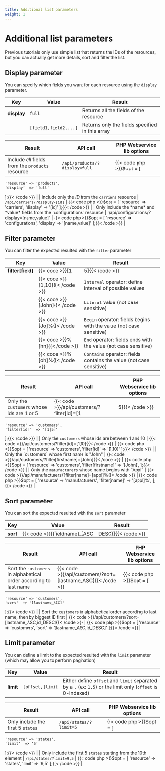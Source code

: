 ```yaml
---
title: Additional list parameters
weight: 1
---
```


# Additional list parameters

Previous tutorials only use simple list that returns the IDs of the resources, but you can actually get more details, sort and filter the list.

## Display parameter

You can specify which fields you want for each resource using the `display` parameter.

| Key         | Value               | Result                                            |
|-------------|---------------------|---------------------------------------------------|
| **display** | `full`                | Returns all the fields of the resource          |
|             | `[field1,field2,...]` | Returns only the fields specified in this array |

| Result | API call | PHP Webservice lib options |
|--------|----------|----------------------------|
| Include *all* fields from the `products` resource | `/api/products/?display=full` | {{< code php >}}$opt = [
    'resource' => 'products',
    'display'  => 'full'
];{{< /code >}} |
| Include only the *ID* from the `carriers` resource | `/api/carriers/?display=[id]` | {{< code php >}}$opt = [
    'resource' => 'carriers',
    'display'  => '[id]'
];{{< /code >}} |
| Only include the *name* and *value* fields from the `configurations` resource | `/api/configurations/?display=[name,value]` | {{< code php >}}$opt = [
    'resource' => 'configurations',
    'display'  => '[name,value]'
];{{< /code >}} |

## Filter parameter

You can filter the expected resulted with the `filter` parameter

| Key               | Value                               | Result                                                              |
|-------------------|-------------------------------------|---------------------------------------------------------------------|
| **filter[field]** | {{< code >}}[1|5]{{< /code >}} | `OR` operator: list of possible values                              |
|                   | {{< code >}}[1,10]{{< /code >}}     | `Interval` operator: define interval of possible values             |
|                   | {{< code >}}[John]{{< /code >}}     | `Literal` value (not case sensitive)                                |
|                   | {{< code >}}[Jo]%{{< /code >}}      | `Begin` operator: fields begins with the value (not case sensitive) |
|                   | {{< code >}}%[hn]{{< /code >}}      | `End` operator: fields ends with the value (not case sensitive)     |
|                   | {{< code >}}%[oh]%{{< /code >}}     | `Contains` operator: fields contains the value (not case sensitive) |

| Result | API call | PHP Webservice lib options |
|--------|----------|----------------------------|
| Only the `customers` whose ids are 1 or 5 | {{< code >}}/api/customers/?filter[id]=[1|5]{{< /code >}} | {{< code php >}}$opt = [
    'resource' => 'customers',
    'filter[id]'  => '[1|5]'
];{{< /code >}} |
| Only the `customers` whose ids are between 1 and 10 | {{< code >}}/api/customers/?filter[id]=[1,10]{{< /code >}} | {{< code php >}}$opt = [
    'resource' => 'customers',
    'filter[id]'  => '[1,10]'
];{{< /code >}} |
| Only the `customers` whose first name is "John" | {{< code >}}/api/customers/?filter[firstname]=[John]{{< /code >}} | {{< code php >}}$opt = [
    'resource' => 'customers',
    'filter[firstname]' => '[John]',
];{{< /code >}} |
| Only the `manufacturers` whose name begins with "Appl" | {{< code >}}/api/manufacturers/?filter[name]=[appl]%{{< /code >}} | {{< code php >}}$opt = [
    'resource' => 'manufacturers',
    'filter[name]' => '[appl]%',
];{{< /code >}} |

## Sort parameter

You can sort the expected resulted with the `sort` parameter

| Key      | Value | Result |
|----------|-------|--------|
| **sort** | {{< code >}}[{fieldname}_{ASC|DESC}]{{< /code >}} | The `sort` value is composed of a field name and the expected order separated by a `_` |

| Result | API call | PHP Webservice lib options |
|--------|----------|----------------------------|
| Sort the `customers` in alphabetical order according to last name | {{< code >}}/api/customers/?sort=[lastname_ASC]{{< /code >}} | {{< code php >}}$opt = [
    'resource' => 'customers',
    'sort'  => '[lastname_ASC]'
];{{< /code >}} |
| Sort the `customers` in alphabetical order according to last name, then by biggest ID first | {{< code >}}/api/customers/?sort=[lastname_ASC,id_DESC]{{< /code >}} | {{< code php >}}$opt = [
    'resource' => 'customers',
    'sort'  => '[lastname_ASC,id_DESC]'
];{{< /code >}} |

## Limit parameter

You can define a limit to the expected resulted with the `limit` parameter (which may allow you to perform pagination)

| Key          | Value           | Result                                                                                                               |
|--------------|-----------------|-----------------------------------------------------------------------------------------------------------|
| **limit** | `[offset,]limit` | Either define `offset` and `limit` separated by a `,` (ex: `1,5`) or the limit only (`offset` is 0-indexed) |

| Result | API call | PHP Webservice lib options |
|--------|----------|----------------------------|
| Only include the first 5 `states` | `/api/states/?limit=5` | {{< code php >}}$opt = [
    'resource' => 'states',
    'limit'  => '5'
];{{< /code >}} |
| Only include the first 5 `states` starting from the 10th element | `/api/states/?limit=9,5` | {{< code php >}}$opt = [
    'resource' => 'states',
    'limit'  => '9,5'
];{{< /code >}} |
